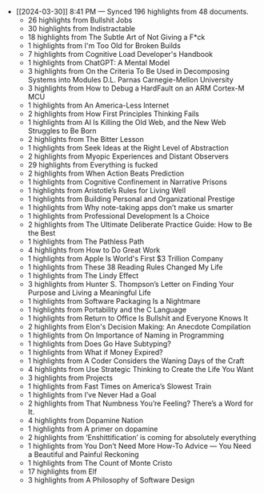 - [[2024-03-30]] 8:41 PM — Synced 196 highlights from 48 documents.
    - 26 highlights from Bullshit Jobs
    - 30 highlights from Indistractable
    - 18 highlights from The Subtle Art of Not Giving a F*ck
    - 1 highlights from I'm Too Old for Broken Builds
    - 7 highlights from Cognitive Load Developer's Handbook
    - 1 highlights from ChatGPT: A Mental Model
    - 3 highlights from On the Criteria To Be Used in Decomposing Systems into Modules D.L. Parnas Carnegie-Mellon University
    - 3 highlights from How to Debug a HardFault on an ARM Cortex-M MCU
    - 1 highlights from An America-Less Internet
    - 2 highlights from How First Principles Thinking Fails
    - 1 highlights from AI Is Killing the Old Web, and the New Web Struggles to Be Born
    - 2 highlights from The Bitter Lesson
    - 1 highlights from Seek Ideas at the Right Level of Abstraction
    - 2 highlights from Myopic Experiences and Distant Observers
    - 29 highlights from Everything is fucked
    - 2 highlights from When Action Beats Prediction
    - 1 highlights from Cognitive Confinement in Narrative Prisons
    - 1 highlights from Aristotle’s Rules for Living Well
    - 1 highlights from Building Personal and Organizational Prestige
    - 1 highlights from Why note-taking apps don’t make us smarter
    - 1 highlights from Professional Development Is a Choice
    - 2 highlights from The Ultimate Deliberate Practice Guide: How to Be the Best
    - 1 highlights from The Pathless Path
    - 4 highlights from How to Do Great Work
    - 1 highlights from Apple Is World's First $3 Trillion Company
    - 1 highlights from These 38 Reading Rules Changed My Life
    - 1 highlights from The Lindy Effect
    - 3 highlights from Hunter S. Thompson’s Letter on Finding Your Purpose and Living a Meaningful Life
    - 1 highlights from Software Packaging Is a Nightmare
    - 1 highlights from Portability and the C Language
    - 1 highlights from Return to Office Is Bullshit and Everyone Knows It
    - 2 highlights from Elon's Decision Making: An Anecdote Compilation
    - 1 highlights from On Importance of Naming in Programming
    - 1 highlights from Does Go Have Subtyping?
    - 1 highlights from What if Money Expired?
    - 1 highlights from A Coder Considers the Waning Days of the Craft
    - 4 highlights from Use Strategic Thinking to Create the Life You Want
    - 3 highlights from Projects
    - 1 highlights from Fast Times on America’s Slowest Train
    - 1 highlights from I’ve Never Had a Goal
    - 2 highlights from That Numbness You’re Feeling? There’s a Word for It.
    - 4 highlights from Dopamine Nation
    - 1 highlights from A primer on dopamine
    - 2 highlights from ‘Enshittification’ is coming for absolutely everything
    - 1 highlights from You Don’t Need More How-To Advice — You Need a Beautiful and Painful Reckoning
    - 1 highlights from The Count of Monte Cristo
    - 17 highlights from Elf
    - 3 highlights from A Philosophy of Software Design

